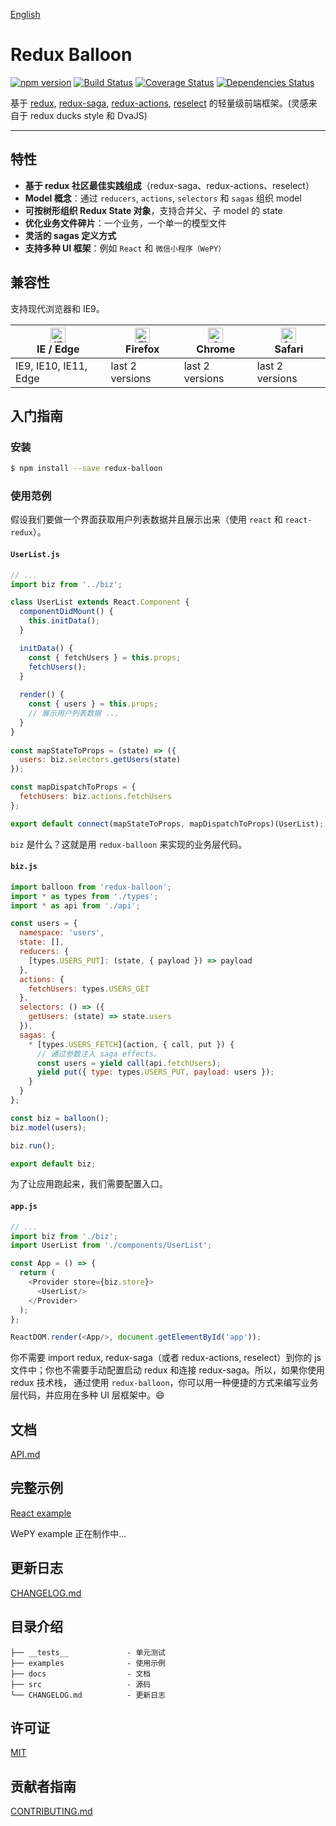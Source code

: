 [English](README-en.md)

# Redux Balloon

[![npm version](https://img.shields.io/npm/v/redux-balloon)](https://badge.fury.io/js/redux-balloon)
[![Build Status](https://travis-ci.org/deepfunc/redux-balloon.svg?branch=master)](https://travis-ci.org/deepfunc/redux-balloon)
[![Coverage Status](https://coveralls.io/repos/github/deepfunc/redux-balloon/badge.svg?branch=master)](https://coveralls.io/github/deepfunc/redux-balloon?branch=master)
[![Dependencies Status](https://david-dm.org/deepfunc/redux-balloon.svg)](https://david-dm.org/deepfunc/redux-balloon)

基于 [redux](https://github.com/reduxjs/redux), [redux-saga](https://github.com/redux-saga/redux-saga), [redux-actions](https://github.com/redux-utilities/redux-actions), [reselect](https://github.com/reduxjs/reselect) 的轻量级前端框架。(灵感来自于 redux ducks style 和 DvaJS)

------

## 特性

- **基于 redux 社区最佳实践组成**（redux-saga、redux-actions、reselect）
- **Model 概念**：通过 `reducers`, `actions`, `selectors` 和 `sagas` 组织 model
- **可按树形组织 Redux State 对象**，支持合并父、子 model 的 state
- **优化业务文件碎片**：一个业务，一个单一的模型文件
- **灵活的 sagas 定义方式**
- **支持多种 UI 框架**：例如 `React` 和 `微信小程序（WePY）`   

## 兼容性

支持现代浏览器和 IE9。

| [<img src="https://raw.githubusercontent.com/alrra/browser-logos/master/src/edge/edge_48x48.png" alt="IE / Edge" width="24px" height="24px" />](http://godban.github.io/browsers-support-badges/)</br>IE / Edge | [<img src="https://raw.githubusercontent.com/alrra/browser-logos/master/src/firefox/firefox_48x48.png" alt="Firefox" width="24px" height="24px" />](http://godban.github.io/browsers-support-badges/)</br>Firefox | [<img src="https://raw.githubusercontent.com/alrra/browser-logos/master/src/chrome/chrome_48x48.png" alt="Chrome" width="24px" height="24px" />](http://godban.github.io/browsers-support-badges/)</br>Chrome | [<img src="https://raw.githubusercontent.com/alrra/browser-logos/master/src/safari/safari_48x48.png" alt="Safari" width="24px" height="24px" />](http://godban.github.io/browsers-support-badges/)</br>Safari |
| ------------------------------------------------------------ | ------------------------------------------------------------ | ------------------------------------------------------------ | ------------------------------------------------------------ |
| IE9, IE10, IE11, Edge                                        | last 2 versions                                              | last 2 versions                                              | last 2 versions                                              |



## 入门指南

### 安装

```bash
$ npm install --save redux-balloon
```



### 使用范例

假设我们要做一个界面获取用户列表数据并且展示出来（使用 `react` 和 `react-redux`）。

#### `UserList.js`

```javascript
// ...
import biz from '../biz';

class UserList extends React.Component {
  componentDidMount() {
    this.initData();
  }

  initData() {
    const { fetchUsers } = this.props;
    fetchUsers();
  }
  
  render() {
    const { users } = this.props;
    // 展示用户列表数据 ...
  }
}
  
const mapStateToProps = (state) => ({
  users: biz.selectors.getUsers(state)
});

const mapDispatchToProps = {
  fetchUsers: biz.actions.fetchUsers
};

export default connect(mapStateToProps, mapDispatchToProps)(UserList);
```



`biz` 是什么？这就是用 `redux-balloon` 来实现的业务层代码。

#### `biz.js`

```javascript
import balloon from 'redux-balloon';
import * as types from './types';
import * as api from './api';

const users = {
  namespace: 'users',
  state: [],
  reducers: {
    [types.USERS_PUT]: (state, { payload }) => payload
  },
  actions: {
    fetchUsers: types.USERS_GET
  },
  selectors: () => ({
    getUsers: (state) => state.users
  }),
  sagas: {
    * [types.USERS_FETCH](action, { call, put }) {
      // 通过参数注入 saga effects。
      const users = yield call(api.fetchUsers);
      yield put({ type: types.USERS_PUT, payload: users });
    }
  }
};

const biz = balloon();
biz.model(users);

biz.run();

export default biz;
```



为了让应用跑起来，我们需要配置入口。

#### `app.js`

```javascript
// ...
import biz from './biz';
import UserList from './components/UserList';

const App = () => {
  return (
    <Provider store={biz.store}>
      <UserList/>
    </Provider>
  );
};

ReactDOM.render(<App/>, document.getElementById('app'));
```



你不需要 import redux, redux-saga（或者 redux-actions, reselect）到你的 js 文件中；你也不需要手动配置启动 redux 和连接 redux-saga。所以，如果你使用 redux 技术栈， 通过使用 `redux-balloon`，你可以用一种便捷的方式来编写业务层代码，并应用在多种 UI 层框架中。:smile:

## 文档

[API.md](docs/zh-cn/API.md)



## 完整示例

[React example](examples/react)

WePY example 正在制作中...



## 更新日志

[CHANGELOG.md](CHANGELOG.md)



## 目录介绍

```
├── __tests__             - 单元测试
├── examples              - 使用示例
├── docs                  - 文档
├── src                   - 源码
└── CHANGELOG.md          - 更新日志
```



## 许可证

[MIT](https://tldrlegal.com/license/mit-license)



## 贡献者指南

[CONTRIBUTING.md](CONTRIBUTING.md)

